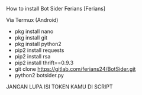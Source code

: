 How to install Bot Sider Ferians
[Ferians]

Via Termux (Android) 
   
   - pkg install nano
   - pkg install git
   - pkg install python2
   - pip2 install  requests
   - pip2 install rsa
   - pip2 install thrift==0.9.3
   - git clone https://gitlab.com/ferians24/BotSider.git
   - python2 botsider.py

JANGAN LUPA ISI TOKEN KAMU DI SCRIPT 